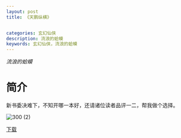 ```yaml
---
layout: post
title: 《天鹏纵横》


categories: 玄幻仙侠
description: 流浪的蛤蟆
keywords: 玄幻仙侠，流浪的蛤蟆
---
```


*流浪的蛤蟆*

# 简介

新书委决难下，不知开哪一本好，还请诸位读者品评一二，帮我做个选择。

![300 (2)](http://tvax2.sinaimg.cn/large/008dGP0Fgy1gu2sajq17zj304605kgll.jpg)

[下载](https://link.jscdn.cn/1drv/aHR0cHM6Ly8xZHJ2Lm1zL3QvcyFBaGU2R2dNWmVFb2poU0Z3WDExd1F2LU1RSmti.txt)

